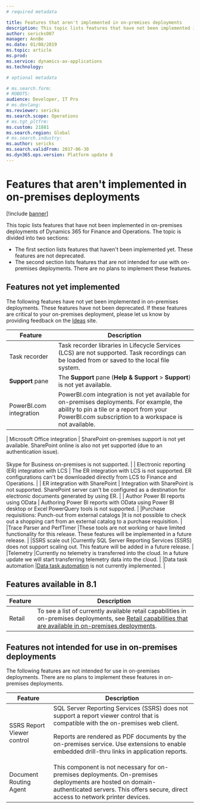 ```yaml
---
# required metadata

title: Features that aren't implemented in on-premises deployments
description: This topic lists features that have not been implemented in on-premises deployments.
author: sericks007
manager: AnnBe
ms.date: 01/08/2019
ms.topic: article
ms.prod: 
ms.service: dynamics-ax-applications
ms.technology: 

# optional metadata

# ms.search.form: 
# ROBOTS: 
audience: Developer, IT Pro
# ms.devlang: 
ms.reviewer: sericks
ms.search.scope: Operations
# ms.tgt_pltfrm: 
ms.custom: 21881
ms.search.region: Global
# ms.search.industry: 
ms.author: sericks
ms.search.validFrom: 2017-06-30
ms.dyn365.ops.version: Platform update 8
---
```


# Features that aren't implemented in on-premises deployments

[!include [banner](../includes/banner.md)]

This topic lists features that have not been implemented in on-premises deployments of Dynamics 365 for Finance and Operations. The topic is divided into two sections:

- The first section lists features that haven't been implemented yet. These features are not deprecated.
- The second section lists features that are not intended for use with on-premises deployments. There are no plans to implement these features.

## Features not yet implemented

The following features have not yet been implemented in on-premises deployments. These features have not been deprecated. If these features are critical to your on-premises deployment, please let us know by providing feedback on the [Ideas](https://experience.dynamics.com/ideas/) site.

| Feature                                                          | Description |
|------------------------------------------------------------------|-------------|
| Task recorder                                                    | Task recorder libraries in Lifecycle Services (LCS) are not supported. Task recordings can be loaded from or saved to the local file system. |
| **Support** pane                                                 | The **Support** pane (**Help & Support** \> **Support**) is not yet available. |
| PowerBI.com integration                                          | PowerBI.com integration is not yet available for on-premises deployments. For example, the ability to pin a tile or a report from your PowerBI.com subscription to a workspace is not available. |

| Microsoft Office integration                                             | SharePoint on-premises support is not yet available. SharePoint online is also not yet supported (due to an authentication issue).<br><br>Skype for Business on-premises is not supported.  |
| Electronic reporting (ER) integration with LCS                   | The ER integration with LCS is not supported. ER configurations can't be downloaded directly from LCS to Finance and Operations.                                   |
| ER integration with SharePoint            | Integration with SharePoint is not supported. SharePoint server can't be configured as a destination for electronic documents generated by using ER.                           |
| Author Power BI reports using OData                              | Authoring Power BI reports with OData using Power BI desktop or Excel PowerQuery tools is not supported.                                                                                  |
|Purchase requisitions: Punch-out from external catalogs |It is not possible to check out a shopping cart from an external catalog to a purchase requisition. |
|Trace Parser and PerfTimer |These tools are not working or have limited functionality for this release. These features will be implemented in a future release. |
|SSRS scale out  |Currently SQL Server Reporting Services (SSRS) does not support scaling out. This feature will be added in a future release. |
|Telemetry  |Currently no telemetry is transferred into the cloud. In a future update we will start transferring telemetry data into the cloud. |
|Data task automation  |[Data task automation](https://docs.microsoft.com/en-us/dynamics365/unified-operations/dev-itpro/data-entities/data-task-automation) is not currently implemented. |

## Features available in 8.1

| Feature | Description |
|---------|-------------|
| Retail  | To see a list of currently available retail capabilities in on-premises deployments, see [Retail capabilities that are available in on-premises deployments](../../retail/retail-onprem.md). |

## Features not intended for use in on-premises deployments

The following features are not intended for use in on-premises deployments. There are no plans to implement these features in on-premises deployments.

| Feature                    | Description |
|----------------------------|-------------|
| SSRS Report Viewer control | SQL Server Reporting Services (SSRS) does not support a report viewer control that is compatible with the on-premises web client.<p>Reports are rendered as PDF documents by the on-premises service. Use extensions to enable embedded drill-thru links in application reports.</p> |
| Document Routing Agent     | This component is not necessary for on-premises deployments. On-premises deployments are hosted on domain-authenticated servers. This offers secure, direct access to network printer devices. |
